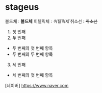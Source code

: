 # stageus

볼드체 : **볼드체**
이텔릭체 : *이텔릭체*
취소선 : ~~취소선~~

1. 첫 번째 
2. 두 번째
- 두 번째의 첫 번째 항목
- 두 번째의 두 번째 항목
3. 세 번째
- 세 번째의 첫 번째 항목

[네이버] https://www.naver.com
